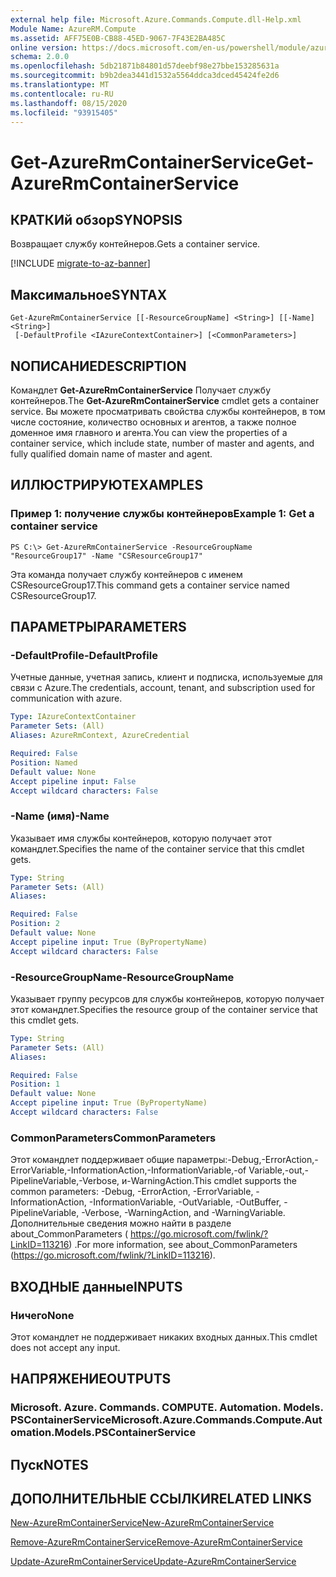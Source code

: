 ```yaml
---
external help file: Microsoft.Azure.Commands.Compute.dll-Help.xml
Module Name: AzureRM.Compute
ms.assetid: AFF75E0B-CB88-45ED-9067-7F43E2BA485C
online version: https://docs.microsoft.com/en-us/powershell/module/azurerm.compute/get-azurermcontainerservice
schema: 2.0.0
ms.openlocfilehash: 5db21871b84801d57deebf98e27bbe153285631a
ms.sourcegitcommit: b9b2dea3441d1532a5564ddca3dced45424fe2d6
ms.translationtype: MT
ms.contentlocale: ru-RU
ms.lasthandoff: 08/15/2020
ms.locfileid: "93915405"
---
```

# <span data-ttu-id="a0796-101">Get-AzureRmContainerService</span><span class="sxs-lookup"><span data-stu-id="a0796-101">Get-AzureRmContainerService</span></span>

## <span data-ttu-id="a0796-102">КРАТКИй обзор</span><span class="sxs-lookup"><span data-stu-id="a0796-102">SYNOPSIS</span></span>
<span data-ttu-id="a0796-103">Возвращает службу контейнеров.</span><span class="sxs-lookup"><span data-stu-id="a0796-103">Gets a container service.</span></span>

[!INCLUDE [migrate-to-az-banner](../../includes/migrate-to-az-banner.md)]

## <span data-ttu-id="a0796-104">Максимальное</span><span class="sxs-lookup"><span data-stu-id="a0796-104">SYNTAX</span></span>

```
Get-AzureRmContainerService [[-ResourceGroupName] <String>] [[-Name] <String>]
 [-DefaultProfile <IAzureContextContainer>] [<CommonParameters>]
```

## <span data-ttu-id="a0796-105">NОПИСАНИЕ</span><span class="sxs-lookup"><span data-stu-id="a0796-105">DESCRIPTION</span></span>
<span data-ttu-id="a0796-106">Командлет **Get-AzureRmContainerService** Получает службу контейнеров.</span><span class="sxs-lookup"><span data-stu-id="a0796-106">The **Get-AzureRmContainerService** cmdlet gets a container service.</span></span>
<span data-ttu-id="a0796-107">Вы можете просматривать свойства службы контейнеров, в том числе состояние, количество основных и агентов, а также полное доменное имя главного и агента.</span><span class="sxs-lookup"><span data-stu-id="a0796-107">You can view the properties of a container service, which include state, number of master and agents, and fully qualified domain name of master and agent.</span></span>

## <span data-ttu-id="a0796-108">ИЛЛЮСТРИРУЮТ</span><span class="sxs-lookup"><span data-stu-id="a0796-108">EXAMPLES</span></span>

### <span data-ttu-id="a0796-109">Пример 1: получение службы контейнеров</span><span class="sxs-lookup"><span data-stu-id="a0796-109">Example 1: Get a container service</span></span>
```
PS C:\> Get-AzureRmContainerService -ResourceGroupName "ResourceGroup17" -Name "CSResourceGroup17"
```

<span data-ttu-id="a0796-110">Эта команда получает службу контейнеров с именем CSResourceGroup17.</span><span class="sxs-lookup"><span data-stu-id="a0796-110">This command gets a container service named CSResourceGroup17.</span></span>

## <span data-ttu-id="a0796-111">ПАРАМЕТРЫ</span><span class="sxs-lookup"><span data-stu-id="a0796-111">PARAMETERS</span></span>

### <span data-ttu-id="a0796-112">-DefaultProfile</span><span class="sxs-lookup"><span data-stu-id="a0796-112">-DefaultProfile</span></span>
<span data-ttu-id="a0796-113">Учетные данные, учетная запись, клиент и подписка, используемые для связи с Azure.</span><span class="sxs-lookup"><span data-stu-id="a0796-113">The credentials, account, tenant, and subscription used for communication with azure.</span></span>

```yaml
Type: IAzureContextContainer
Parameter Sets: (All)
Aliases: AzureRmContext, AzureCredential

Required: False
Position: Named
Default value: None
Accept pipeline input: False
Accept wildcard characters: False
```

### <span data-ttu-id="a0796-114">-Name (имя)</span><span class="sxs-lookup"><span data-stu-id="a0796-114">-Name</span></span>
<span data-ttu-id="a0796-115">Указывает имя службы контейнеров, которую получает этот командлет.</span><span class="sxs-lookup"><span data-stu-id="a0796-115">Specifies the name of the container service that this cmdlet gets.</span></span>

```yaml
Type: String
Parameter Sets: (All)
Aliases: 

Required: False
Position: 2
Default value: None
Accept pipeline input: True (ByPropertyName)
Accept wildcard characters: False
```

### <span data-ttu-id="a0796-116">-ResourceGroupName</span><span class="sxs-lookup"><span data-stu-id="a0796-116">-ResourceGroupName</span></span>
<span data-ttu-id="a0796-117">Указывает группу ресурсов для службы контейнеров, которую получает этот командлет.</span><span class="sxs-lookup"><span data-stu-id="a0796-117">Specifies the resource group of the container service that this cmdlet gets.</span></span>

```yaml
Type: String
Parameter Sets: (All)
Aliases: 

Required: False
Position: 1
Default value: None
Accept pipeline input: True (ByPropertyName)
Accept wildcard characters: False
```

### <span data-ttu-id="a0796-118">CommonParameters</span><span class="sxs-lookup"><span data-stu-id="a0796-118">CommonParameters</span></span>
<span data-ttu-id="a0796-119">Этот командлет поддерживает общие параметры:-Debug,-ErrorAction,-ErrorVariable,-InformationAction,-InformationVariable,-of Variable,-out,-PipelineVariable,-Verbose, и-WarningAction.</span><span class="sxs-lookup"><span data-stu-id="a0796-119">This cmdlet supports the common parameters: -Debug, -ErrorAction, -ErrorVariable, -InformationAction, -InformationVariable, -OutVariable, -OutBuffer, -PipelineVariable, -Verbose, -WarningAction, and -WarningVariable.</span></span> <span data-ttu-id="a0796-120">Дополнительные сведения можно найти в разделе about_CommonParameters ( https://go.microsoft.com/fwlink/?LinkID=113216) .</span><span class="sxs-lookup"><span data-stu-id="a0796-120">For more information, see about_CommonParameters (https://go.microsoft.com/fwlink/?LinkID=113216).</span></span>

## <span data-ttu-id="a0796-121">ВХОДНЫЕ данные</span><span class="sxs-lookup"><span data-stu-id="a0796-121">INPUTS</span></span>

### <span data-ttu-id="a0796-122">Ничего</span><span class="sxs-lookup"><span data-stu-id="a0796-122">None</span></span>
<span data-ttu-id="a0796-123">Этот командлет не поддерживает никаких входных данных.</span><span class="sxs-lookup"><span data-stu-id="a0796-123">This cmdlet does not accept any input.</span></span>

## <span data-ttu-id="a0796-124">НАПРЯЖЕНИЕ</span><span class="sxs-lookup"><span data-stu-id="a0796-124">OUTPUTS</span></span>

### <span data-ttu-id="a0796-125">Microsoft. Azure. Commands. COMPUTE. Automation. Models. PSContainerService</span><span class="sxs-lookup"><span data-stu-id="a0796-125">Microsoft.Azure.Commands.Compute.Automation.Models.PSContainerService</span></span>

## <span data-ttu-id="a0796-126">Пуск</span><span class="sxs-lookup"><span data-stu-id="a0796-126">NOTES</span></span>

## <span data-ttu-id="a0796-127">ДОПОЛНИТЕЛЬНЫЕ ССЫЛКИ</span><span class="sxs-lookup"><span data-stu-id="a0796-127">RELATED LINKS</span></span>

[<span data-ttu-id="a0796-128">New-AzureRmContainerService</span><span class="sxs-lookup"><span data-stu-id="a0796-128">New-AzureRmContainerService</span></span>](./New-AzureRmContainerService.md)

[<span data-ttu-id="a0796-129">Remove-AzureRmContainerService</span><span class="sxs-lookup"><span data-stu-id="a0796-129">Remove-AzureRmContainerService</span></span>](./Remove-AzureRmContainerService.md)

[<span data-ttu-id="a0796-130">Update-AzureRmContainerService</span><span class="sxs-lookup"><span data-stu-id="a0796-130">Update-AzureRmContainerService</span></span>](./Update-AzureRmContainerService.md)


